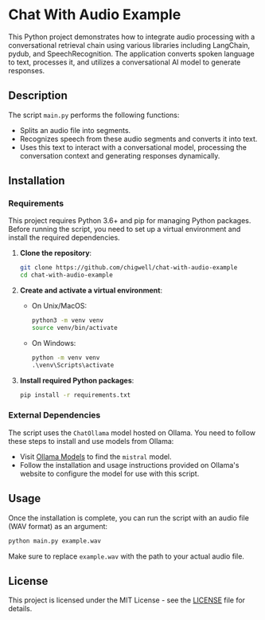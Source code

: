 # Chat With Audio Example

This Python project demonstrates how to integrate audio processing with a conversational retrieval chain using various libraries including LangChain, pydub, and SpeechRecognition. The application converts spoken language to text, processes it, and utilizes a conversational AI model to generate responses.

## Description

The script `main.py` performs the following functions:
- Splits an audio file into segments.
- Recognizes speech from these audio segments and converts it into text.
- Uses this text to interact with a conversational model, processing the conversation context and generating responses dynamically.

## Installation

### Requirements

This project requires Python 3.6+ and pip for managing Python packages. Before running the script, you need to set up a virtual environment and install the required dependencies.

1. **Clone the repository**:
   ```bash
   git clone https://github.com/chigwell/chat-with-audio-example
   cd chat-with-audio-example
   ```

2. **Create and activate a virtual environment**:
   - On Unix/MacOS:
     ```bash
     python3 -m venv venv
     source venv/bin/activate
     ```
   - On Windows:
     ```cmd
     python -m venv venv
     .\venv\Scripts\activate
     ```

3. **Install required Python packages**:
   ```bash
   pip install -r requirements.txt
   ```

### External Dependencies

The script uses the `ChatOllama` model hosted on Ollama. You need to follow these steps to install and use models from Ollama:

- Visit [Ollama Models](https://ollama.com/library/mistral) to find the `mistral` model.
- Follow the installation and usage instructions provided on Ollama's website to configure the model for use with this script.

## Usage

Once the installation is complete, you can run the script with an audio file (WAV format) as an argument:

```bash
python main.py example.wav
```

Make sure to replace `example.wav` with the path to your actual audio file.

## License

This project is licensed under the MIT License - see the [LICENSE](LICENSE) file for details.
